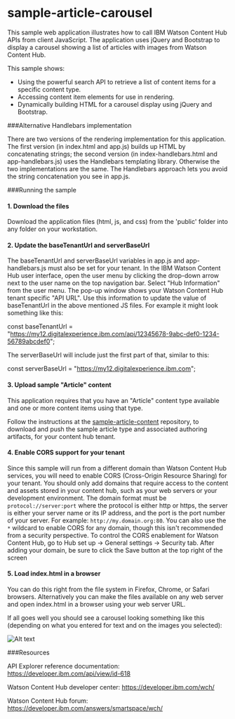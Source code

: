 # sample-article-carousel
This sample web application illustrates how to call IBM Watson Content Hub APIs from client JavaScript. The application uses jQuery and Bootstrap to display a carousel showing a list of articles with images from Watson Content Hub.

This sample shows:
* Using the powerful search API to retrieve a list of content items for a specific content type.
* Accessing content item elements for use in rendering.
* Dynamically building HTML for a carousel display using jQuery and Bootstrap.

###Alternative Handlebars implementation

There are two versions of the rendering implementation for this application. The first version (in index.html and app.js) builds up HTML by concatenating strings; the second version (in index-handlebars.html and app-handlebars.js) uses the Handlebars templating library. Otherwise the two implementations are the same. The Handlebars approach lets you avoid the string concatenation you see in app.js.

###Running the sample

#### 1. Download the files

Download the application files (html, js, and css) from the 'public' folder into any folder on your workstation.

#### 2. Update the baseTenantUrl and serverBaseUrl

The baseTenantUrl and serverBaseUrl variables in app.js and app-handlebars.js must also be set for your tenant. In the IBM Watson Content Hub user interface, open the user menu by clicking the drop-down arrow next to the user name on the top navigation bar. Select "Hub Information" from the user menu.  The pop-up window shows your Watson Content Hub tenant specific "API URL". Use this information to update the value of baseTenantUrl in the above mentioned JS files.  For example it might look something like this:

const baseTenantUrl = "https://my12.digitalexperience.ibm.com/api/12345678-9abc-def0-1234-56789abcdef0";

The serverBaseUrl will include just the first part of that, similar to this:

const serverBaseUrl = "https://my12.digitalexperience.ibm.com";


#### 3. Upload sample "Article" content

This application requires that you have an "Article" content type available and one or more content items using that type.

Follow the instructions at the [sample-article-content](https://github.com/ibm-wch/sample-article-content) repository, to download and push the sample article type and associated authoring artifacts, for your content hub tenant.

#### 4. Enable CORS support for your tenant

Since this sample will run from a different domain than Watson Content Hub services, you will need to enable CORS (Cross-Origin Resource Sharing) for your tenant. You should only add domains that require access to the content and assets stored in your content hub, such as your web servers or your development environment. The domain format must be `protocol://server:port` where the protocol is either http or https, the server is either your server name or its IP address, and the port is the port number of your server. For example: `http://my.domain.org:80`. You can also use the `*` wildcard to enable CORS for any domain, though this isn't recommended from a security perspective. To control the CORS enablement for Watson Content Hub, go to Hub set up -> General settings -> Security tab. After adding your domain, be sure to click the Save button at the top right of the screen


#### 5. Load index.html in a browser

You can do this right from the file system in Firefox, Chrome, or Safari browsers. Alternatively you can make the files available on any web server and open index.html in a browser using your web server URL.

If all goes well you should see a carousel looking something like this (depending on what you entered for text and on the images you selected):

![Alt text](/docs/article-sample-screenshot.jpg?raw=true "Sample screenshot")

###Resources

API Explorer reference documentation: https://developer.ibm.com/api/view/id-618

Watson Content Hub developer center: https://developer.ibm.com/wch/

Watson Content Hub forum: https://developer.ibm.com/answers/smartspace/wch/

